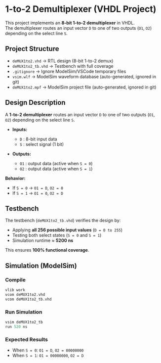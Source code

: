 # 1-to-2 Demultiplexer (VHDL Project)

This project implements an **8-bit 1-to-2 demultiplexer** in VHDL.  
The demultiplexer routes an input vector `D` to one of two outputs (`O1`, `O2`) depending on the select line `S`.  


## Project Structure
- `deMUX1to2.vhd` → RTL design (8-bit 1-to-2 demux)  
- `deMUX1to2_tb.vhd` → Testbench with full coverage  
- `.gitignore` → Ignore ModelSim/VSCode temporary files  
- `vsim.wlf` → ModelSim waveform database (auto-generated, ignored in git)  
- `deMUX1to2.mpf` → ModelSim project file (auto-generated, ignored in git)



## Design Description
A **1-to-2 demultiplexer** routes an input vector `D` to one of two outputs (`O1`, `O2`) depending on the select line `S`.  

- **Inputs:**
  - `D` : 8-bit input data
  - `S` : select signal (1 bit)

- **Outputs:**
  - `O1` : output data (active when `S = 0`)
  - `O2` : output data (active when `S = 1`)

**Behavior:**
- If `S = 0` → `O1 = D`, `O2 = 0`  
- If `S = 1` → `O1 = 0`, `O2 = D`  



## Testbench
The testbench (`deMUX1to2_tb.vhd`) verifies the design by:
- Applying **all 256 possible input values** (`D = 0 to 255`)  
- Testing both select states (`S = 0` and `S = 1`)  
- Simulation runtime ≈ **5200 ns**  

This ensures **100% functional coverage**.



## Simulation (ModelSim)

### Compile
```tcl
vlib work
vcom deMUX1to2.vhd
vcom deMUX1to2_tb.vhd
```

### Run Simulation
```tcl
vsim deMUX1to2_tb
run 520 ns
```

### Expected Results
- When `S = 0`: `O1 = D`, `O2 = 00000000`
- When `S = 1`: `O1 = 00000000`, `O2 = D`

